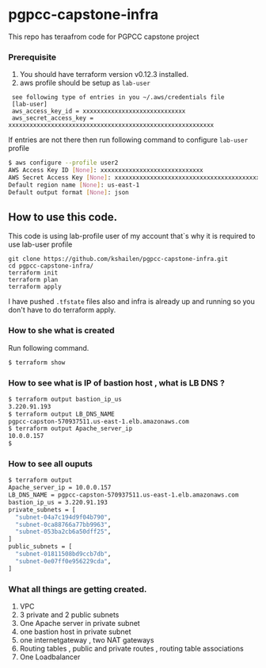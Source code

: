 # pgpcc-capstone-infra
This repo has teraafrom code for PGPCC capstone project

### Prerequisite 
1. You should have terraform version v0.12.3 installed.
2. aws profile should be setup as `lab-user`
  ```$xslt
   see following type of entries in you ~/.aws/credentials file
   [lab-user]
   aws_access_key_id = xxxxxxxxxxxxxxxxxxxxxxxxxxxxx
   aws_secret_access_key = xxxxxxxxxxxxxxxxxxxxxxxxxxxxxxxxxxxxxxxxxxxxxxxxxxxxxxxxxx

```
If entries are not there then run following command to configure `lab-user` profile
```bash
$ aws configure --profile user2
AWS Access Key ID [None]: xxxxxxxxxxxxxxxxxxxxxxxxxxxxx
AWS Secret Access Key [None]: xxxxxxxxxxxxxxxxxxxxxxxxxxxxxxxxxxxxxxxxxxxxxxxxxxxxxxxxxx
Default region name [None]: us-east-1
Default output format [None]: json

```

## How to use this code.
This code is using lab-profile user of my account that`s why it is required to use lab-user profile

```$xslt
git clone https://github.com/kshailen/pgpcc-capstone-infra.git 
cd pgpcc-capstone-infra/
terraform init
terraform plan
terraform apply
```

I have pushed `.tfstate` files also and infra is already up and running so you don't have to do terraform apply.


### How to she what is created

Run following command.
```bash
$ terraform show
```

### How to see what is IP of bastion host , what is LB DNS ?
```bash
$ terraform output bastion_ip_us
3.220.91.193
$ terraform output LB_DNS_NAME
pgpcc-capston-570937511.us-east-1.elb.amazonaws.com
$ terraform output Apache_server_ip
10.0.0.157
$ 

```

### How to see all ouputs
```bash
$ terraform output
Apache_server_ip = 10.0.0.157
LB_DNS_NAME = pgpcc-capston-570937511.us-east-1.elb.amazonaws.com
bastion_ip_us = 3.220.91.193
private_subnets = [
  "subnet-04a7c194d9f04b790",
  "subnet-0ca88766a77bb9963",
  "subnet-053ba2cb6a50dff25",
]
public_subnets = [
  "subnet-01811508bd9ccb7db",
  "subnet-0e07ff0e956229cda",
]

```

### What all things are getting created.
1. VPC
2. 3 private and 2 public subnets
3. One Apache server in private subnet
4. one bastion host in private subnet
5. one internetgateway , two NAT gateways
6. Routing tables , public and private routes , routing table associations
7. One Loadbalancer
